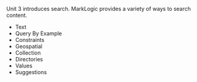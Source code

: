 Unit 3 introduces search. MarkLogic provides a variety of ways to search 
content. 

- Text
- Query By Example
- Constraints
- Geospatial
- Collection
- Directories
- Values
- Suggestions
